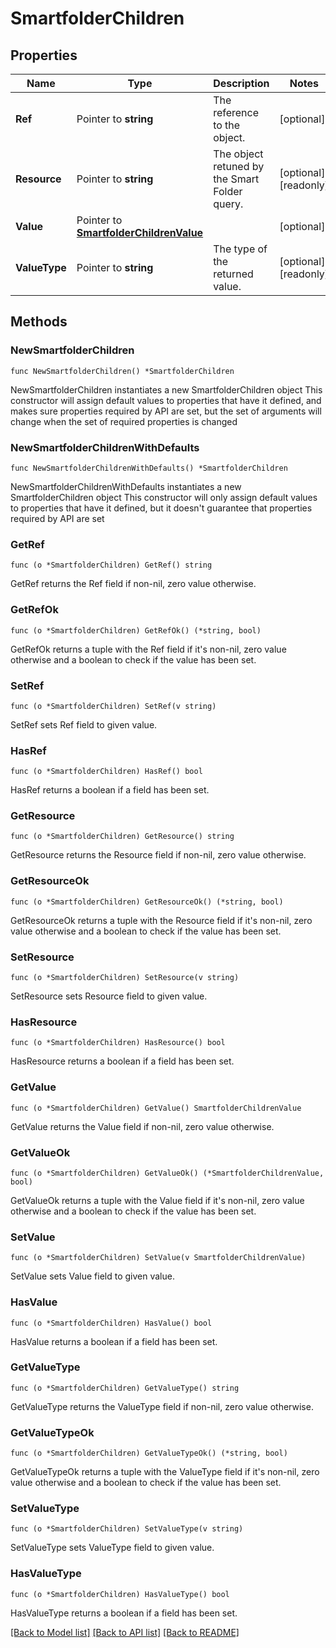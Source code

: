 # SmartfolderChildren

## Properties

Name | Type | Description | Notes
------------ | ------------- | ------------- | -------------
**Ref** | Pointer to **string** | The reference to the object. | [optional] 
**Resource** | Pointer to **string** | The object retuned by the Smart Folder query. | [optional] [readonly] 
**Value** | Pointer to [**SmartfolderChildrenValue**](SmartfolderChildrenValue.md) |  | [optional] 
**ValueType** | Pointer to **string** | The type of the returned value. | [optional] [readonly] 

## Methods

### NewSmartfolderChildren

`func NewSmartfolderChildren() *SmartfolderChildren`

NewSmartfolderChildren instantiates a new SmartfolderChildren object
This constructor will assign default values to properties that have it defined,
and makes sure properties required by API are set, but the set of arguments
will change when the set of required properties is changed

### NewSmartfolderChildrenWithDefaults

`func NewSmartfolderChildrenWithDefaults() *SmartfolderChildren`

NewSmartfolderChildrenWithDefaults instantiates a new SmartfolderChildren object
This constructor will only assign default values to properties that have it defined,
but it doesn't guarantee that properties required by API are set

### GetRef

`func (o *SmartfolderChildren) GetRef() string`

GetRef returns the Ref field if non-nil, zero value otherwise.

### GetRefOk

`func (o *SmartfolderChildren) GetRefOk() (*string, bool)`

GetRefOk returns a tuple with the Ref field if it's non-nil, zero value otherwise
and a boolean to check if the value has been set.

### SetRef

`func (o *SmartfolderChildren) SetRef(v string)`

SetRef sets Ref field to given value.

### HasRef

`func (o *SmartfolderChildren) HasRef() bool`

HasRef returns a boolean if a field has been set.

### GetResource

`func (o *SmartfolderChildren) GetResource() string`

GetResource returns the Resource field if non-nil, zero value otherwise.

### GetResourceOk

`func (o *SmartfolderChildren) GetResourceOk() (*string, bool)`

GetResourceOk returns a tuple with the Resource field if it's non-nil, zero value otherwise
and a boolean to check if the value has been set.

### SetResource

`func (o *SmartfolderChildren) SetResource(v string)`

SetResource sets Resource field to given value.

### HasResource

`func (o *SmartfolderChildren) HasResource() bool`

HasResource returns a boolean if a field has been set.

### GetValue

`func (o *SmartfolderChildren) GetValue() SmartfolderChildrenValue`

GetValue returns the Value field if non-nil, zero value otherwise.

### GetValueOk

`func (o *SmartfolderChildren) GetValueOk() (*SmartfolderChildrenValue, bool)`

GetValueOk returns a tuple with the Value field if it's non-nil, zero value otherwise
and a boolean to check if the value has been set.

### SetValue

`func (o *SmartfolderChildren) SetValue(v SmartfolderChildrenValue)`

SetValue sets Value field to given value.

### HasValue

`func (o *SmartfolderChildren) HasValue() bool`

HasValue returns a boolean if a field has been set.

### GetValueType

`func (o *SmartfolderChildren) GetValueType() string`

GetValueType returns the ValueType field if non-nil, zero value otherwise.

### GetValueTypeOk

`func (o *SmartfolderChildren) GetValueTypeOk() (*string, bool)`

GetValueTypeOk returns a tuple with the ValueType field if it's non-nil, zero value otherwise
and a boolean to check if the value has been set.

### SetValueType

`func (o *SmartfolderChildren) SetValueType(v string)`

SetValueType sets ValueType field to given value.

### HasValueType

`func (o *SmartfolderChildren) HasValueType() bool`

HasValueType returns a boolean if a field has been set.


[[Back to Model list]](../README.md#documentation-for-models) [[Back to API list]](../README.md#documentation-for-api-endpoints) [[Back to README]](../README.md)


